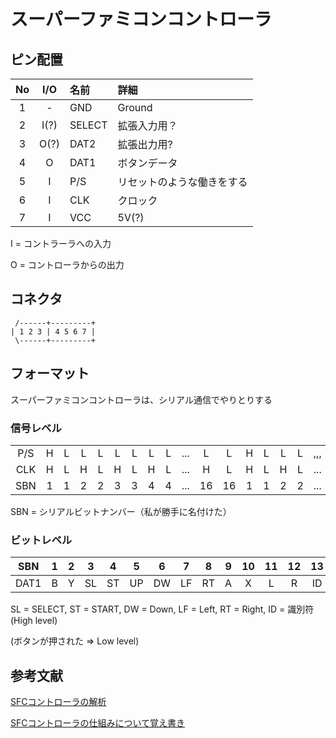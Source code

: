 # スーパーファミコンコントローラ
## ピン配置

|No|I/O| 名前   | 詳細   |
|:-:|:-:|:-|:-|
| 1| - | GND    | Ground |
| 2| I(?) | SELECT | 拡張入力用？ |
| 3| O(?) | DAT2   | 拡張出力用? |
| 4| O | DAT1   | ボタンデータ |
| 5| I | P/S    | リセットのような働きをする |
| 6| I | CLK    | クロック|
| 7| I | VCC    | 5V(?) |

 I = コントラーラへの入力
 
 O = コントローラからの出力
 
## コネクタ

```
 /------+---------+
| 1 2 3 | 4 5 6 7 |
 \------+---------+
```

## フォーマット

スーパーファミコンコントローラは、シリアル通信でやりとりする

### 信号レベル

|   |   |   |   |   |   |   |   |   |   |   |   |   |   |   |   |   |
|:-:|:-:|:-:|:-:|:-:|:-:|:-:|:-:|:-:|:-:|:-:|:-:|:-:|:-:|:-:|:-:|:-:|
|P/S|  H|  L|  L|  L|  L|  L|  L|  L|...|  L|  L|  H|  L|  L|  L|,,,|
|CLK|  H|  L|  H|  L|  H|  L|  H|  L|...|  H|  L|  H|  L|  H|  L|...|
|SBN|  1|  1|  2|  2|  3|  3|  4|  4|...| 16| 16|  1|  1|  2|  2|...|

SBN = シリアルビットナンバー（私が勝手に名付けた）

### ビットレベル

|SBN | 1| 2| 3| 4| 5| 6| 7| 8| 9|10|11|12|13|14|15|16| 1| 2| 3|...|
|:-:|:-:|:-:|:-:|:-:|:-:|:-:|:-:|:-:|:-:|:-:|:-:|:-:|:-:|:-:|:-:|:-:|:-:|:-:|:-:|:-:|
|DAT1| B| Y|SL|ST|UP|DW|LF|RT| A| X| L| R|ID|ID|ID|ID| B| Y|SL|...|

SL = SELECT, ST = START, DW = Down, LF = Left, RT = Right, ID = 識別符(High level)

(ボタンが押された => Low level)

## 参考文献

[SFCコントローラの解析](http://familunker.web.fc2.com/electric/sfc_controller.html)

[SFCコントローラの仕組みについて覚え書き](http://microkun.hatenablog.com/entry/2015/07/09/230114)
